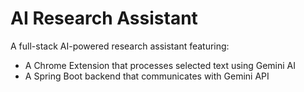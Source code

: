 # AI Research Assistant

A full-stack AI-powered research assistant featuring:
- A Chrome Extension that processes selected text using Gemini AI
- A Spring Boot backend that communicates with Gemini API
